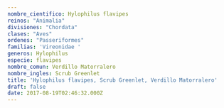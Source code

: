 ```yaml
---
nombre_cientifico: Hylophilus flavipes
reinos: "Animalia"
divisiones: "Chordata"
clases: "Aves"
ordenes: "Passeriformes"
familias: 'Vireonidae '
generos: Hylophilus
especie: flavipes
nombre_comun: Verdillo Matorralero
nombre_ingles: Scrub Greenlet
title: 'Hylophilus flavipes, Scrub Greenlet, Verdillo Matorralero'
draft: false
date: 2017-08-19T02:46:32.000Z
---
```


